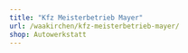 ```yaml
---
title: "Kfz Meisterbetrieb Mayer"
url: /waakirchen/kfz-meisterbetrieb-mayer/
shop: Autowerkstatt
---
```


